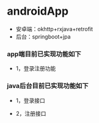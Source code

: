 # androidApp
- 安卓端：okhttp+rxjava+retrofit
- 后台：springboot+jpa

###  app端目前已实现功能如下
- 1，登录注册功能



### java后台目前已实现功能如下
- 1，登录接口


- 2，注册接口